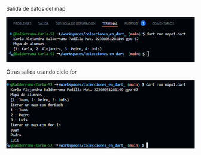 Salida de datos del map

![alt text](image-1.png)

Otras salida usando ciclo for  

![alt text](image-2.png)